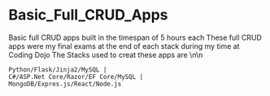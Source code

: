 # Basic_Full_CRUD_Apps

Basic full CRUD apps built in the timespan of 5 hours each
These full CRUD apps were my final exams at the end of each stack during my time at Coding Dojo
The Stacks used to creat these apps are 
 \n\n   
    
    Python/Flask/Jinja2/MySQL |
    C#/ASP.Net Core/Razor/EF Core/MySQL |
    MongoDB/Expres.js/React/Node.js
